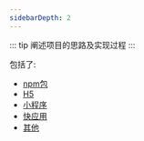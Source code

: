 ```yaml
---
sidebarDepth: 2
---
```


::: tip
阐述项目的思路及实现过程
:::

包括了:

 * [npm包](./npm)
 * [H5](./h5)
 * [小程序](./mp)
 * [快应用](./kyy)
 * [其他](./other)

